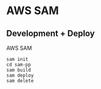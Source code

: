 # AWS SAM
## Development + Deploy
AWS SAM
```
sam init
cd sam-pp
sam build
sam deploy
sam delete
```
